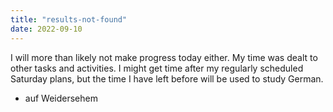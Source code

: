 ```yaml
---
title: "results-not-found"
date: 2022-09-10
---
```


I will more than likely not make progress today either. My time was dealt to other tasks and activities.
I might get time after my regularly scheduled Saturday plans, but the time I have left before will be used to study German.

- auf Weidersehem